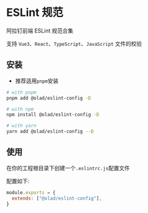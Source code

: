 # ESLint 规范

阿拉钉前端 ESLint 规范合集

支持 `Vue3`、`React`、`TypeScript`、`JavaScript` 文件的校验

## 安装

- 推荐适用`pnpm`安装

```bash
# with pnpm
pnpm add @olad/eslint-config -D

# with npm
npm install @olad/eslint-config -D

# with yarn
yarn add @olad/eslint-config --D
```

## 使用

在你的工程根目录下创建一个`.eslintrc.js`配置文件

配置如下:

```js
module.exports = {
  extends: ["@olad/eslint-config"],
}
```
